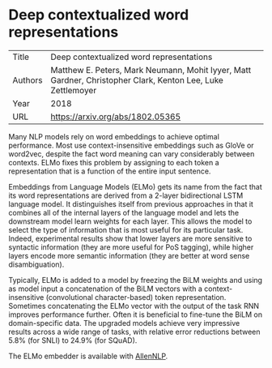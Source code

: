 # Deep contextualized word representations

|||
| --- | --- |
| Title | Deep contextualized word representations |
| Authors | Matthew E. Peters, Mark Neumann, Mohit Iyyer, Matt Gardner, Christopher Clark, Kenton Lee, Luke Zettlemoyer |
| Year | 2018 |
| URL | https://arxiv.org/abs/1802.05365 |


Many NLP models rely on word embeddings to achieve optimal performance. Most
use context-insensitive embeddings such as GloVe or word2vec, despite the fact
word meaning can vary considerably between contexts. ELMo fixes this problem 
by assigning to each token a representation that is a function of the entire input sentence.

Embeddings from Language Models (ELMo) gets its name from the fact that its
word representations are derived from a 2-layer bidirectional LSTM language model. 
It distinguishes itself 
from previous approaches in that it combines all of the internal layers of the
language model and lets the downstream model learn weights for each layer.
This allows the model to select the type of information that is most
useful for its particular task.
Indeed, experimental results show that lower layers are more sensitive to syntactic
information (they are more useful for PoS tagging), while higher layers encode more
 semantic information (they are better at word sense disambiguation). 

Typically, ELMo is added to a model by freezing the BiLM weights and using as model input
a concatenation of the BiLM vectors with a context-insensitive (convolutional character-based)
token representation. Sometimes concatenating the ELMo vector with the output of the task RNN 
improves performance further. Often it is beneficial to fine-tune the BiLM
on domain-specific data. The upgraded models achieve very impressive results across
a wide range of tasks, with
relative error reductions between 5.8% (for SNLI) to 24.9% (for SQuAD).

The ELMo embedder is available with [AllenNLP](https://github.com/allenai/allennlp/blob/master/tutorials/how_to/elmo.md).
